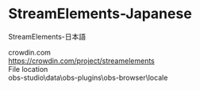 # StreamElements-Japanese
StreamElements-日本語

crowdin.com<br>
https://crowdin.com/project/streamelements
<br>
File location<br>
obs-studio\data\obs-plugins\obs-browser\locale
